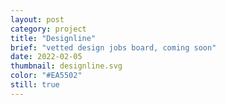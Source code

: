 ```yaml
---
layout: post
category: project
title: "Designline"
brief: "vetted design jobs board, coming soon"
date: 2022-02-05
thumbnail: designline.svg
color: "#EA5502"
still: true
---
```

